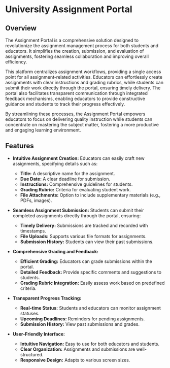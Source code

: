# University Assignment Portal

## Overview

The Assignment Portal is a comprehensive solution designed to revolutionize the assignment management process for both students and educators. 
It simplifies the creation, submission, and evaluation of assignments, fostering seamless collaboration and improving overall efficiency. 

This platform centralizes assignment workflows, providing a single access point for all assignment-related activities. 
Educators can effortlessly create assignments with clear instructions and grading rubrics, while students can submit their work directly through the portal, ensuring timely delivery. 
The portal also facilitates transparent communication through integrated feedback mechanisms, enabling educators to provide constructive guidance and students to track their progress effectively. 

By streamlining these processes, the Assignment Portal empowers educators to focus on delivering quality instruction while students can concentrate on mastering the subject matter, fostering a more productive and engaging learning environment.

## Features

* **Intuitive Assignment Creation:** Educators can easily craft new assignments, specifying details such as:
    * **Title:** A descriptive name for the assignment.
    * **Due Date:** A clear deadline for submission.
    * **Instructions:** Comprehensive guidelines for students.
    * **Grading Rubric:** Criteria for evaluating student work.
    * **File Attachments:** Option to include supplementary materials (e.g., PDFs, images).

* **Seamless Assignment Submission:** Students can submit their completed assignments directly through the portal, ensuring:
    * **Timely Delivery:** Submissions are tracked and recorded with timestamps.
    * **File Uploads:** Supports various file formats for assignments.
    * **Submission History:** Students can view their past submissions.

* **Comprehensive Grading and Feedback:** 
    * **Efficient Grading:** Educators can grade submissions within the portal.
    * **Detailed Feedback:** Provide specific comments and suggestions to students.
    * **Grading Rubric Integration:** Easily assess work based on predefined criteria.

* **Transparent Progress Tracking:** 
    * **Real-time Status:** Students and educators can monitor assignment statuses.
    * **Upcoming Deadlines:** Reminders for pending assignments.
    * **Submission History:** View past submissions and grades.

* **User-Friendly Interface:**
    * **Intuitive Navigation:** Easy to use for both educators and students.
    * **Clear Organization:** Assignments and submissions are well-structured.
    * **Responsive Design:** Adapts to various screen sizes.
